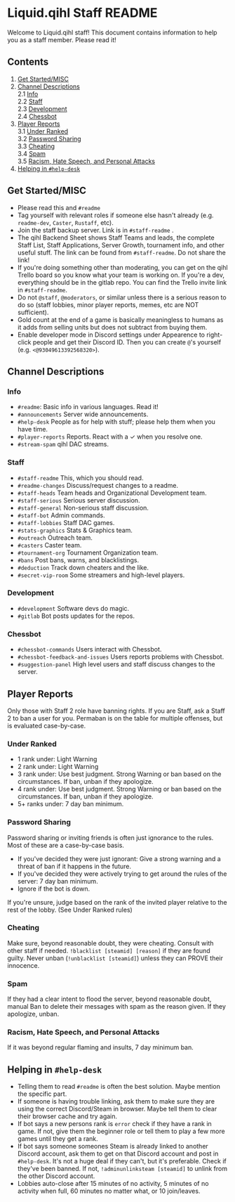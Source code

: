 # Liquid.qihl Staff README

Welcome to Liquid.qihl staff! This document contains information to help you as a staff member. Please read it!

## Contents

1. [Get Started/MISC](#get-startedmisc)  
2. [Channel Descriptions](#channel-descriptions)  
	2.1 [Info](#info)  
	2.2 [Staff](#staff)  
	2.3 [Development](#development)  
	2.4 [Chessbot](#chessbot)  
3. [Player Reports](#player-reports)  
	3.1 [Under Ranked](#under-ranked)  
	3.2 [Password Sharing](#password-sharing)  
	3.3 [Cheating](#cheating)  
	3.4 [Spam](#spam)  
	3.5 [Racism, Hate Speech, and Personal Attacks](#racism-hate-speech-and-personal-attacks)  
4. [Helping in `#help-desk`](#helping-in-help-desk)  

## Get Started/MISC

- Please read this and `#readme`
- Tag yourself with relevant roles if someone else hasn't already (e.g. `readme-dev`, `Caster`, `Rustaff`, etc). 
- Join the staff backup server. Link is in `#staff-readme` .
- The qihl Backend Sheet shows Staff Teams and leads, the complete Staff List, Staff Applications, Server Growth, tournament info, and other useful stuff. The link can be found from `#staff-readme`. Do not share the link!
- If you're doing something other than moderating, you can get on the qihl Trello board so you know what your team is working on. If you're a dev, everything should be in the gitlab repo. You can find the Trello invite link in `#staff-readme`.
- Do not `@staff`, `@moderators`, or similar unless there is a serious reason to do so (staff lobbies, minor player reports, memes, etc are NOT sufficient). 
- Gold count at the end of a game is basically meaningless to humans as it adds from selling units but does not subtract from buying them. 
- Enable developer mode in Discord settings under Appearence to right-click people and get their Discord ID. Then you can create `@`'s yourself (e.g. `<@93049613392568320>`). 

## Channel Descriptions

### Info

- `#readme`: Basic info in various languages. Read it!
- `#announcements` Server wide announcements. 
- `#help-desk` People as for help with stuff; please help them when you have time. 
- `#player-reports` Reports. React with a ✓ when you resolve one.
- `#stream-spam` qihl DAC streams.

### Staff

- `#staff-readme` This, which you should read.
- `#readme-changes` Discuss/request changes to a readme. 
- `#staff-heads` Team heads and Organizational Development team.  
- `#staff-serious` Serious server discussion. 
- `#staff-general` Non-serious staff discussion. 
- `#staff-bot` Admin commands. 
- `#staff-lobbies` Staff DAC games. 
- `#stats-graphics` Stats & Graphics team.
- `#outreach` Outreach team. 
- `#casters` Caster team. 
- `#tournament-org` Tournament Organization team. 
- `#bans` Post bans, warns, and blacklistings. 
- `#deduction` Track down cheaters and the like. 
- `#secret-vip-room` Some streamers and high-level players. 

### Development

- `#development` Software devs do magic. 
- `#gitlab` Bot posts updates for the repos. 

### Chessbot

- `#chessbot-commands` Users interact with Chessbot.
- `#chessbot-feedback-and-issues` Users reports problems with Chessbot. 
- `#suggestion-panel` High level users and staff discuss changes to the server. 

## Player Reports

Only those with Staff 2 role have banning rights. If you are Staff, ask a Staff 2 to ban a user for you. Permaban is on the table for multiple offenses, but is evaluated case-by-case. 

### Under Ranked

- 1 rank under: Light Warning
- 2 rank under: Light Warning
- 3 rank under: Use best judgment. Strong Warning or ban based on the circumstances. If ban, unban if they apologize.
- 4 rank under: Use best judgment. Strong Warning or ban based on the circumstances. If ban, unban if they apologize.
- 5+ ranks under: 7 day ban minimum.

### Password Sharing

Password sharing or inviting friends is often just ignorance to the rules. Most of these are a case-by-case basis.
- If you've decided they were just ignorant: Give a strong warning and a threat of ban if it happens in the future.
- If you've decided they were actively trying to get around the rules of the server: 7 day ban minimum.
- Ignore if the bot is down.

If you're unsure, judge based on the rank of the invited player relative to the rest of the lobby. (See Under Ranked rules)

### Cheating

Make sure, beyond reasonable doubt, they were cheating. Consult with other staff if needed. `!blacklist [steamid] [reason]` if they are found guilty. Never unban (`!unblacklist [steamid]`) unless they can PROVE their innocence.

### Spam

If they had a clear intent to flood the server, beyond reasonable doubt, manual Ban to delete their messages with spam as the reason given. If they apologize, unban.

### Racism, Hate Speech, and Personal Attacks

If it was beyond regular flaming and insults, 7 day minimum ban.

## Helping in `#help-desk`

- Telling them to read `#readme` is often the best solution. Maybe mention the specific part. 
- If someone is having trouble linking, ask them to make sure they are using the correct Discord/Steam in browser. Maybe tell them to clear their browser cache and try again. 
- If bot says a new persons rank is `error` check if they have a rank in game. If not, give them the beginner role or tell them to play a few more games until they get a rank. 
- If bot says someone someones Steam is already linked to another Discord account, ask them to get on that Discord account and post in `#help-desk`. It's not a huge deal if they can't, but it's preferable. Check if they've been banned. If not, `!adminunlinksteam [steamid]` to unlink from the other Discord account. 
- Lobbies auto-close after 15 minutes of no activity, 5 minutes of no activity when full, 60 minutes no matter what, or 10 join/leaves. 
